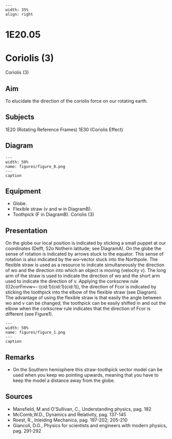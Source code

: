 
```{figure} /figures/busy.png
---
width: 35%
align: right
```
# 1E20.05 
  # Coriolis (3) 
 Coriolis (3)   
  
## Aim   
 To elucidate the direction of the coriolis force on our rotating earth.    
  
## Subjects   
 1E20 (Rotating Reference Frames) 1E30 (Coriolis Effect)   
  
## Diagram   
    
```{figure} figures/figure_0.png  
---  
width: 50%  
name: figures/figure_0.png  
---  
caption  
``` 
     
  
## Equipment   
 
 *  Globe. 
 *  Flexible straw (v and w in DiagramB). 
 *  Toothpick (F in DiagramB). Coriolis (3)
    
  
## Presentation   
 On the globe our local position is indicated by sticking a small puppet at our coordinates (Delft, 52o Nothern latitude; see DiagramA). On the globe the sense of rotation is indicated by arrows stuck to the equator. This sense of rotation is also indicated by the wo-vector stuck into the Northpole. The flexible straw is used as a resource to indicate simultaneously the direction of wo and the direction into which an object is moving (velocity v). The long arm of the straw is used to indicate the direction of wo and the short arm used to indicate the direction of v. Applying the corkscrew rule (()2corFmvw=-·(cid:1)(cid:1)(cid:1)), the direction of Fcor is indicated by sticking the toothpick into the elbow of the flexible straw (see Diagram). The advantage of using the flexible straw is that easily the angle between wo and v can be changed; the toothpick can be easily shifted in and out the elbow when the corkscrew rule indicates that the direction of Fcor is different (see Figure1).     
```{figure} figures/figure_1.png  
---  
width: 50%  
name: figures/figure_1.png  
---  
caption  
``` 
   
  
## Remarks   
 
 *  On the Southern hemisphere this straw-toothpick vector model can be used when you keep wo pointing upwards, meaning that you have to keep the model a distance away from the globe.
   
  
## Sources   
 
 *  Mansfield, M and O'Sullivan, C., Understanding physics, pag. 182 
 *  McComb,W.D., Dynamics and Relativity, pag. 137-145 
 *  Roest, R., Inleiding Mechanica, pag. 197-202; 205-210 
 *  Giancoli, D.G., Physics for scientists and engineers with modern physics, pag. 291-292
  